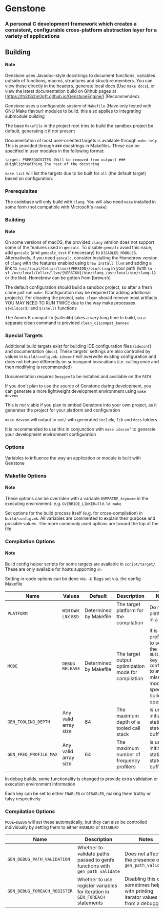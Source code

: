 # Genstone
### A personal C development framework which creates a consistent, configurable cross-platform abstraction layer for a variety of applications

## Building

#### Note
Genstone uses Javadoc-style docstrings to document functions, variables outside of functions, macros, structures and structure members. You can view these directly in the headers, generate local docs (Use `make docs`), or view the latest documentation build on Github pages at [https://th3t3chn0g1t.github.io/GenstoneEngine/] (Recommended).

Genstone uses a configurable system of `Makefile` (Have only tested with GNU Make flavour) modules to build, this also applies to integrating submodule building

The base `Makefile` in the project root tries to build the sandbox project be default, generating it if not present

Documentation of most user-oriented targets is available through `make help`. This is provided through `###` docstrings in Makefiles. These can be specified in user modules in the following format:
```
target: PREREQUISITES (Will be removed from output) ### @HighlightedThing The rest of the docstring
```

`make list` will list the targets due to be built for `all` (the default target) based on configuration. 

### Prerequisites

The codebase will only build with `clang`. You will also need `make` installed in some form (not compatible with Microsoft's `nmake`)

### Building

#### Note
On some versions of macOS, the provided `clang` version does not support some of the features used in `gencalc`. To disable `gencalc` avoid this issue, add `gencalc` (and `gencalc_test` if neccesary) to `DISABLED_MODULES`. Alternatively, if you need `gencalc`, consider installing the Homebrew version of `clang` with the features enabled using `brew install llvm` and adding a link to `/usr/local/Cellar/llvm/{VERSION}/bin/clang` in your path (with `ln -sf /usr/local/Cellar/llvm/{VERSION}/bin/clang /usr/local/bin/clang-12` or the like). Homebrew can be gotten from [brew.sh]

The default configuration should build a sandbox project, so after a fresh clone just run `make`. (Configuration may be required for adding additional projects). For cleaning the project, `make clean` should remove most artifacts. YOU MAY NEED TO RUN TWICE due to the way make processes `$(wildcard)` and `$(shell)` functions

The Annex K compat lib (safeclib) takes a *very* long time to build, so a separate clean command is provided `clean_c11compat_kannex`

### Special Targets

Additional build targets exist for building IDE configuration files (`ideconf`) and documentation (`docs`). These targets' settings are also controlled by values in `build/config.mk`. `ideconf` will overwrite existing configuration and does not behave differently on subsequent invocations (i.e. calling once and then modifying is recommended)

Documentation requires `Doxygen` to be installed and available on the `PATH`

If you don't plan to use the source of Genstone during development, you can generate a more lightweight development environment using `make devenv`

This is *not* viable if you plan to embed Genstone into your own project, as it generates the project for your platform and configuration

`make devenv` will output to `out/` with generated `include`, `lib` and `docs` folders

It is recommended to use this in conjunction with `make ideconf` to generate your development environment configuration

### Options

Variables to influence the way an application or module is built with Genstone

### Makefile Options

#### Note
These options can be overriden with a variable `OVERRIDE_keyname` in the executing environment. e.g. `OVERRIDE_LINKER=lld.ld make`

Set options for the build process itself (e.g. for cross-compilation) in `build/config.mk`. All variables are commented to explain their purpose and possible values. The more commonly used options are toward the top of the file

### Compilation Options

#### Note
Build config helper scripts for some targets are available in `script/target/`. These are only available for hosts supporting `sh`

Setting in-code options can be done via. `-D` flags set via. the config Makefile

|Name|Values|Default|Description|Notes|
|---|---|---|---|---|
|`PLATFORM`|`WIN` `DWN` `LNX` `BSD`|Determined by Makefile|The target platform for the compilation|Do not mix platforms in a binary|
|`MODE`|`DEBUG` `RELEASE`|Determined by Makefile|The target output optimization mode for compilation|It is usually prefereable to set via. the `BUILD_MODE` key in `config.mk` to avoid missing mode-specific build operations|
|`GEN_TOOLING_DEPTH`|Any valid array size|64|The maximum depth of a tooled call stack|Is used to initialize a static stateful buffer|
|`GEN_FREQ_PROFILE_MAX`|Any valid array size|64|The maximum number of frequency profilers|Is used to initialize a static stateful buffer|

In debug builds, some functionality is changed to provide extra validation or execution environment information

Each key can be set to either `ENABLED` or `DISABLED`, making them truthy or falsy respectively

### Compilation Options

`MODE=DEBUG` will set these automatically, but they can also be controlled individually by setting them to either `ENABLED` or `DISABLED`

|Name|Description|Notes|
|---|---|---|
|`GEN_DEBUG_PATH_VALIDATION`|Whether to validate paths passed to genfs functions with `gen_path_validate`|Does not affect the presence of `gen_path_validate`|
|`GEN_DEBUG_FOREACH_REGISTER`|Whether to use register variables for iteration in `GEN_FOREACH` statements|Disabling this can sometimes help with printing iterator values from a debugger|
